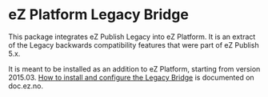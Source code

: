 # eZ Platform Legacy Bridge

This package integrates eZ Publish Legacy into eZ Platform. It is an extract of the Legacy backwards compatibility 
features that were part of eZ Publish 5.x.

It is meant to be installed as an addition to eZ Platform, starting from version 2015.03. [How to install and configure
the Legacy Bridge](https://doc.ez.no/display/EZP/Installing+eZ+Publish+Legacy+on+top+of+eZ+Platform) is documented on doc.ez.no.
